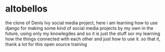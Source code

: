 # altobellos
 the clone of Denis Ivy social media project, here i am learning how to use django for making some kind of social media projects by my own in the future, using only my knowlegdes and so it is just the stuff sor my learning how the things connected with each other and just how to use it. so that it, thank a lot for this open source training 
